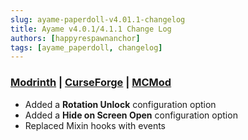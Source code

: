 ```yaml
---
slug: ayame-paperdoll-v4.01.1-changelog
title: Ayame v4.0.1/4.1.1 Change Log
authors: [happyrespawnanchor]
tags: [ayame_paperdoll, changelog]
---
```

### [Modrinth](https://modrinth.com/mod/ayame-paperdoll) | [CurseForge](https://www.curseforge.com/minecraft/mc-mods/ayame-paperdoll) | [MCMod](https://www.mcmod.cn/class/17015.html)
- Added a **Rotation Unlock** configuration option
- Added a **Hide on Screen Open** configuration option
- Replaced Mixin hooks with events
<!-- truncate -->
